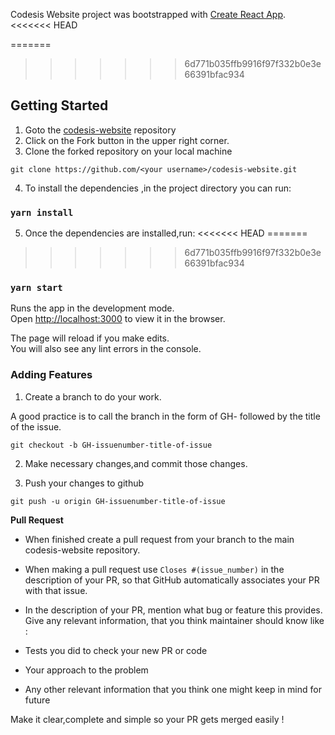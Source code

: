 Codesis Website project was bootstrapped with [Create React App](https://github.com/facebook/create-react-app).
<<<<<<< HEAD

=======
>>>>>>> 6d771b035ffb9916f97f332b0e3e66391bfac934
## Getting Started
1. Goto the [codesis-website](https://github.com/The-Codesis/codesis-website/) repository
2. Click on the Fork button in the upper right corner.
3. Clone the forked repository on your local machine
```
git clone https://github.com/<your username>/codesis-website.git
```
4. To install the dependencies ,in the project directory you can run:
### `yarn install`
5. Once the dependencies are installed,run:
<<<<<<< HEAD
=======

>>>>>>> 6d771b035ffb9916f97f332b0e3e66391bfac934
### `yarn start`
Runs the app in the development mode.<br />
Open [http://localhost:3000](http://localhost:3000) to view it in the browser.

The page will reload if you make edits.<br />
You will also see any lint errors in the console.

### Adding Features

1. Create a branch to do your work.

A good practice is to call the branch in the form of GH-<issue-number> followed by the title of the issue.
```
git checkout -b GH-issuenumber-title-of-issue
```
2. Make necessary changes,and commit those changes.

3. Push your changes to github
```
git push -u origin GH-issuenumber-title-of-issue
```
**Pull Request**

- When finished create a pull request from your branch to the main codesis-website repository.

- When making a pull request use `Closes #(issue_number)` in the description of your PR, so that GitHub automatically associates your PR with that issue.

- In the description of your PR, mention what bug or feature this provides. Give any relevant information, that you think maintainer should know like :

 - Tests you did to check your new PR or code
 - Your approach to the problem
 - Any other relevant information that you think one might keep in mind for future

Make it clear,complete and simple so your PR gets merged easily !

